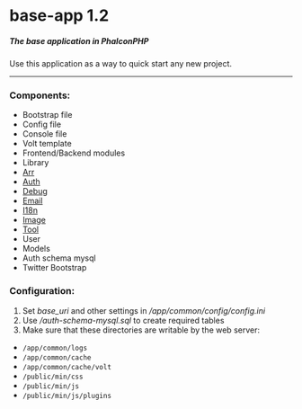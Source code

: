# base-app 1.2

##### The base application in PhalconPHP
Use this application as a way to quick start any new project.
***
### Components:
* Bootstrap file
* Config file
* Console file
* Volt template
* Frontend/Backend modules
* Library
 * [Arr](https://github.com/mruz/base-app/wiki/Arr)
 * [Auth](https://github.com/mruz/base-app/wiki/Auth)
 * [Debug](https://github.com/mruz/base-app/wiki/Debug)
 * [Email](https://github.com/mruz/base-app/wiki/Email)
 * [I18n](https://github.com/mruz/base-app/wiki/I18n)
 * [Image](http://kohanaframework.org/3.3/guide/image/using)
 * [Tool](https://github.com/mruz/base-app/wiki/Tool)
* User
 * Models
 * Auth schema mysql
* Twitter Bootstrap

### Configuration:
1. Set *base_uri* and other settings in */app/common/config/config.ini*
2. Use */auth-schema-mysql.sql* to create required tables
3. Make sure that these directories are writable by the web server:
 * `/app/common/logs`
 * `/app/common/cache`
 * `/app/common/cache/volt`
 * `/public/min/css`
 * `/public/min/js`
 * `/public/min/js/plugins`

